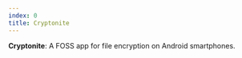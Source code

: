 ```yaml
---
index: 0
title: Cryptonite
---
```


**Cryptonite**: A FOSS app for file encryption on Android smartphones.